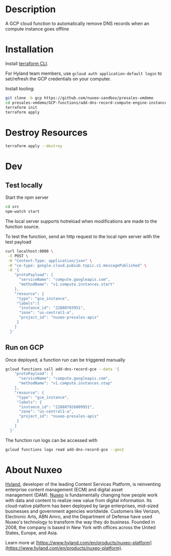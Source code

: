 # Description

A GCP cloud function to automatically remove DNS records when an compute instance goes offline

# Installation

Install [terraform CLI](https://developer.hashicorp.com/terraform/tutorials/gcp-get-started/install-cli).

For Hyland team members, use `gcloud auth application-default login` to set/refresh the GCP credentials on your computer.

Install tooling:

```bash
git clone -b gcp https://github.com/nuxeo-sandbox/presales-vmdemo
cd presales-vmdemo/GCP-functions/add-dns-record-compute-engine-instance
terraform init
terraform apply
```

# Destroy Resources

```bash
terraform apply --destroy
```

# Dev
## Test locally
Start the npm server

```bash
cd src
npm-watch start
```

The local server supports hotreload when modifications are made to the function source.

To test the function, send an http request to the local npm server with the test payload

```bash
curl localhost:8080 \
 -X POST \
 -H "Content-Type: application/json" \
 -H "ce-type: google.cloud.pubsub.topic.v1.messagePublished" \
 -d '{
    "protoPayload": {
      "serviceName": "compute.googleapis.com",
      "methodName": "v1.compute.instances.start"
    },
    "resource": {
     "type": "gce_instance",
     "labels":{
      "instance_id": "22880703951",
      "zone": "us-central1-a",
      "project_id": "nuxeo-presales-apis"
     }
    }
  }'
```

## Run on GCP

Once deployed, a function run can be triggered manually

```bash
gcloud functions call add-dns-record-gce --data '{
    "protoPayload": {
      "serviceName": "compute.googleapis.com",
      "methodName": "v1.compute.instances.stop"
    },
    "resource": {
     "type": "gce_instance",
     "labels": {
      "instance_id": "228807926809951",
      "zone": "us-central1-a",
      "project_id": "nuxeo-presales-apis"
     }
    }
  }'
```

The function run logs can be accessed with 

```bash
gcloud functions logs read add-dns-record-gce --gen2
```

# About Nuxeo

[Hyland](https://www.hyland.com), developer of the leading Content Services Platform, is reinventing enterprise content management (ECM) and digital asset management (DAM). [Nuxeo](https://www.hyland.com/en/products/nuxeo-platform) is fundamentally changing how people work with data and content to realize new value from digital information. Its cloud-native platform has been deployed by large enterprises, mid-sized businesses and government agencies worldwide. Customers like Verizon, Electronic Arts, ABN Amro, and the Department of Defense have used Nuxeo's technology to transform the way they do business. Founded in 2008, the company is based in New York with offices across the United States, Europe, and Asia.

Learn more at [https://www.hyland.com/en/products/nuxeo-platform](https://www.hyland.com/en/products/nuxeo-platform).